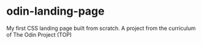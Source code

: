 # odin-landing-page
My first CSS landing page built from scratch. A project from the curriculum of The Odin Project (TOP)

